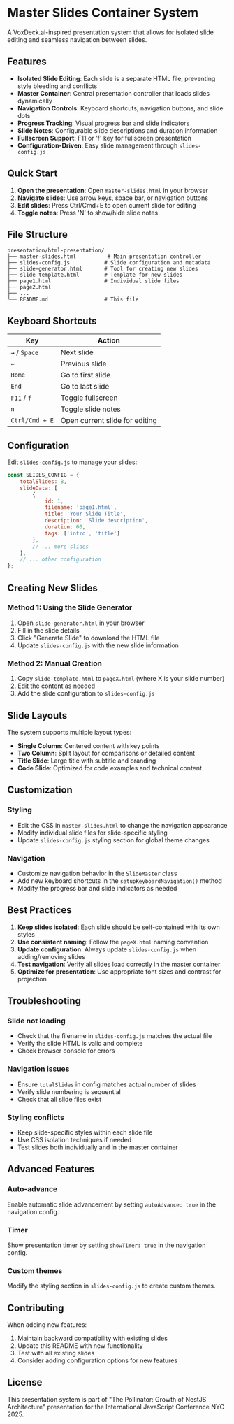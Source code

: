 # Master Slides Container System

A VoxDeck.ai-inspired presentation system that allows for isolated slide editing and seamless navigation between slides.

## Features

- **Isolated Slide Editing**: Each slide is a separate HTML file, preventing style bleeding and conflicts
- **Master Container**: Central presentation controller that loads slides dynamically
- **Navigation Controls**: Keyboard shortcuts, navigation buttons, and slide dots
- **Progress Tracking**: Visual progress bar and slide indicators
- **Slide Notes**: Configurable slide descriptions and duration information
- **Fullscreen Support**: F11 or 'f' key for fullscreen presentation
- **Configuration-Driven**: Easy slide management through `slides-config.js`

## Quick Start

1. **Open the presentation**: Open `master-slides.html` in your browser
2. **Navigate slides**: Use arrow keys, space bar, or navigation buttons
3. **Edit slides**: Press Ctrl/Cmd+E to open current slide for editing
4. **Toggle notes**: Press 'N' to show/hide slide notes

## File Structure

```
presentation/html-presentation/
├── master-slides.html          # Main presentation controller
├── slides-config.js           # Slide configuration and metadata
├── slide-generator.html       # Tool for creating new slides
├── slide-template.html        # Template for new slides
├── page1.html                 # Individual slide files
├── page2.html
├── ...
└── README.md                  # This file
```

## Keyboard Shortcuts

| Key | Action |
|-----|--------|
| `→` / `Space` | Next slide |
| `←` | Previous slide |
| `Home` | Go to first slide |
| `End` | Go to last slide |
| `F11` / `f` | Toggle fullscreen |
| `n` | Toggle slide notes |
| `Ctrl/Cmd + E` | Open current slide for editing |

## Configuration

Edit `slides-config.js` to manage your slides:

```javascript
const SLIDES_CONFIG = {
    totalSlides: 8,
    slideData: [
        {
            id: 1,
            filename: 'page1.html',
            title: 'Your Slide Title',
            description: 'Slide description',
            duration: 60,
            tags: ['intro', 'title']
        },
        // ... more slides
    ],
    // ... other configuration
};
```

## Creating New Slides

### Method 1: Using the Slide Generator
1. Open `slide-generator.html` in your browser
2. Fill in the slide details
3. Click "Generate Slide" to download the HTML file
4. Update `slides-config.js` with the new slide information

### Method 2: Manual Creation
1. Copy `slide-template.html` to `pageX.html` (where X is your slide number)
2. Edit the content as needed
3. Add the slide configuration to `slides-config.js`

## Slide Layouts

The system supports multiple layout types:

- **Single Column**: Centered content with key points
- **Two Column**: Split layout for comparisons or detailed content
- **Title Slide**: Large title with subtitle and branding
- **Code Slide**: Optimized for code examples and technical content

## Customization

### Styling
- Edit the CSS in `master-slides.html` to change the navigation appearance
- Modify individual slide files for slide-specific styling
- Update `slides-config.js` styling section for global theme changes

### Navigation
- Customize navigation behavior in the `SlideMaster` class
- Add new keyboard shortcuts in the `setupKeyboardNavigation()` method
- Modify the progress bar and slide indicators as needed

## Best Practices

1. **Keep slides isolated**: Each slide should be self-contained with its own styles
2. **Use consistent naming**: Follow the `pageX.html` naming convention
3. **Update configuration**: Always update `slides-config.js` when adding/removing slides
4. **Test navigation**: Verify all slides load correctly in the master container
5. **Optimize for presentation**: Use appropriate font sizes and contrast for projection

## Troubleshooting

### Slide not loading
- Check that the filename in `slides-config.js` matches the actual file
- Verify the slide HTML is valid and complete
- Check browser console for errors

### Navigation issues
- Ensure `totalSlides` in config matches actual number of slides
- Verify slide numbering is sequential
- Check that all slide files exist

### Styling conflicts
- Keep slide-specific styles within each slide file
- Use CSS isolation techniques if needed
- Test slides both individually and in the master container

## Advanced Features

### Auto-advance
Enable automatic slide advancement by setting `autoAdvance: true` in the navigation config.

### Timer
Show presentation timer by setting `showTimer: true` in the navigation config.

### Custom themes
Modify the styling section in `slides-config.js` to create custom themes.

## Contributing

When adding new features:
1. Maintain backward compatibility with existing slides
2. Update this README with new functionality
3. Test with all existing slides
4. Consider adding configuration options for new features

## License

This presentation system is part of "The Pollinator: Growth of NestJS Architecture" presentation for the International JavaScript Conference NYC 2025.

